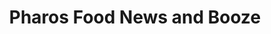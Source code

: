 ---
title: "Pharos Food News and Booze"
url: /fleetwood/pharos-food-news-and-booze/
shop: Lebensmittel
---